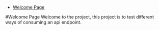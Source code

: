 - [Welcome Page](#Welcome_Page)

#Welcome Page
Welcome to the project, this project is to test different ways of consuming an api endpoint.